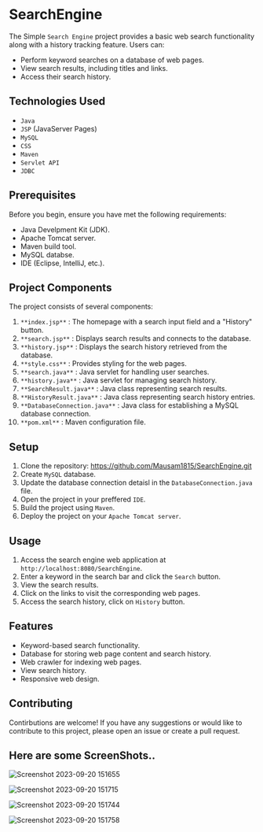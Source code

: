 # SearchEngine
The Simple `Search Engine` project provides a basic web search functionality along with a history tracking feature. Users can:

- Perform keyword searches on a database of web pages.
- View search results, including titles and links.
- Access their search history.

## Technologies Used

- `Java`
- `JSP` (JavaServer Pages)
- `MySQL`
- `CSS`
- `Maven`
- `Servlet API`
- `JDBC`

## Prerequisites
Before you begin, ensure you have met the following requirements:
- Java Develpment Kit (JDK).
- Apache Tomcat server.
- Maven build tool.
- MySQL databse.
- IDE (Eclipse, IntelliJ, etc.).

## Project Components

The project consists of several components:

1. `**index.jsp**` : The homepage with a search input field and a "History" button.
2. `**search.jsp**` : Displays search results and connects to the database.
3. `**history.jsp**` : Displays the search history retrieved from the database.
4. `**style.css**` : Provides styling for the web pages.
5. `**search.java**` : Java servlet for handling user searches.
6. `**history.java**` : Java servlet for managing search history.
7. `**SearchResult.java**` : Java class representing search results.
8. `**HistoryResult.java**` : Java class representing search history entries.
9. `**DatabaseConnection.java**` : Java class for establishing a MySQL database connection.
10. `**pom.xml**` : Maven configuration file.

## Setup

1. Clone the repository: https://github.com/Mausam1815/SearchEngine.git
2. Create `MySQL` database.
3. Update the database connection detaisl in the `DatabaseConnection.java` file.
4. Open the project in your preffered `IDE`.
5. Build the project using `Maven`.
6. Deploy the project on your `Apache Tomcat server`.

## Usage
1. Access the search engine web application at `http://localhost:8080/SearchEngine`.
2. Enter a keyword in the search bar and click the `Search` button.
3. View the search results.
4. Click on the links to visit the corresponding web pages.
5. Access the search history, click on `History` button.

## Features
- Keyword-based search functionality.
- Database for storing web page content and search history.
- Web crawler for indexing web pages.
- View search history.
- Responsive web design.

## Contributing
Contirbutions are welcome! If you have any suggestions or would like to contribute to this project, please open an issue or create a pull request.

## Here are some ScreenShots..
![Screenshot 2023-09-20 151655](https://github.com/Mausam1815/SearchEngine/assets/128462297/96a72cd4-ab2b-488a-8bad-19024c3c4102)

![Screenshot 2023-09-20 151715](https://github.com/Mausam1815/SearchEngine/assets/128462297/f7338a22-c782-4387-97ef-7025f9c8fac6)

![Screenshot 2023-09-20 151744](https://github.com/Mausam1815/SearchEngine/assets/128462297/884ed014-ee09-442b-9aea-4c23181e87b4)

![Screenshot 2023-09-20 151758](https://github.com/Mausam1815/SearchEngine/assets/128462297/cb634f87-545a-46f4-977d-3dcef0c632c7)
